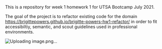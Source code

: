 This is a repository for week 1 homework 1 for UTSA Bootcamp July 2021. 

The goal of the project is to refactor existing code for the domain https://brigittepowers.github.io/brigitte-powers-hw1-refactor/ in order to fit accessibiltiy, semantic, and scout guidelines used in professional environments. 

 ![Uploading image.png…]()
